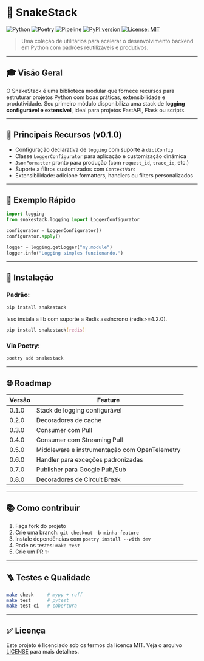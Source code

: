 # 🐍 SnakeStack

![Python](https://img.shields.io/badge/python-^3.13-blue)
![Poetry](https://img.shields.io/badge/poetry-2.1.3+-blueviolet)
![Pipeline](https://github.com/BrunoSegato/snakestack/actions/workflows/pipeline.yml/badge.svg)
[![PyPI version](https://badge.fury.io/py/snakestack.svg)](https://pypi.org/project/snakestack/)
[![License: MIT](https://img.shields.io/badge/License-MIT-yellow.svg)](LICENSE)

> Uma coleção de utilitários para acelerar o desenvolvimento backend em Python com padrões reutilizáveis e produtivos.

---

## 🎓 Visão Geral

O SnakeStack é uma biblioteca modular que fornece recursos para estruturar projetos Python com boas práticas, extensibilidade e produtividade. Seu primeiro módulo disponibiliza uma stack de **logging configurável e extensível**, ideal para projetos FastAPI, Flask ou scripts.

---

## 🚀 Principais Recursos (v0.1.0)

* Configuração declarativa de `logging` com suporte a `dictConfig`
* Classe `LoggerConfigurator` para aplicação e customização dinâmica
* `JsonFormatter` pronto para produção (com `request_id`, `trace_id`, etc.)
* Suporte a filtros customizados com `ContextVars`
* Extensibilidade: adicione formatters, handlers ou filters personalizados

---

## 👀 Exemplo Rápido

```python
import logging
from snakestack.logging import LoggerConfigurator

configurator = LoggerConfigurator()
configurator.apply()

logger = logging.getLogger("my.module")
logger.info("Logging simples funcionando.")
```

---

## 🔧 Instalação

### Padrão:

```bash
pip install snakestack
```

Isso instala a lib com suporte a Redis assíncrono (redis>=4.2.0).
```bash
pip install snakestack[redis]
```

### Via Poetry:

```bash
poetry add snakestack
```

---

## 🌐 Roadmap

| Versão | Feature                                       |
| ------ |-----------------------------------------------|
| 0.1.0  | Stack de logging configurável                 |
| 0.2.0  | Decoradores de cache                          |
| 0.3.0  | Consumer com Pull                             |
| 0.4.0  | Consumer com Streaming Pull                   |
| 0.5.0  | Middleware e instrumentação com OpenTelemetry |
| 0.6.0  | Handler para exceções padronizadas            |
| 0.7.0  | Publisher para Google Pub/Sub                 |
| 0.8.0  | Decoradores de Circuit Break                  |

---

## 📚 Como contribuir

1. Faça fork do projeto
2. Crie uma branch: `git checkout -b minha-feature`
3. Instale dependências com `poetry install --with dev`
4. Rode os testes: `make test`
5. Crie um PR ✨

---

## 🪜 Testes e Qualidade

```bash
make check     # mypy + ruff
make test      # pytest
make test-ci   # cobertura
```

---

## ✅ Licença

Este projeto é licenciado sob os termos da licença MIT. Veja o arquivo [LICENSE](LICENSE) para mais detalhes.

